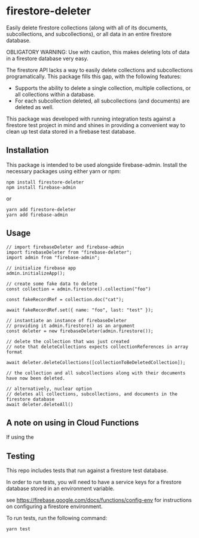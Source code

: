 # firestore-deleter

Easily delete firestore collections (along with all of its documents, subcollections, and subcollections), or all data in an entire firestore database.

OBLIGATORY WARNING: Use with caution, this makes deleting lots of data in a firestore database very easy.

The firestore API lacks a way to easily delete collections and subcollections programatically. This package fills this gap, with the following features:

- Supports the ability to delete a single collection, multiple collections, or all collections within a database.
- For each subcollection deleted, all subcollections (and documents) are deleted as well.

This package was developed with running integration tests against a firestore test project in mind and shines in providing a convenient way to clean up test data stored in a firebase test database.

## Installation

This package is intended to be used alongside firebase-admin. Install the necessary packages using either yarn or npm:

```
npm install firestore-deleter
npm install firebase-admin
```

or

```
yarn add firestore-deleter
yarn add firebase-admin
```

## Usage

```
// import firebaseDeleter and firebase-admin
import firebaseDeleter from "firebase-deleter";
import admin from "firebase-admin";

// initialize firebase app
admin.initializeApp();

// create some fake data to delete
const collection = admin.firestore().collection("foo")

const fakeRecordRef = collection.doc("cat");

await fakeRecordRef.set({ name: "foo", last: "test" });

// instantiate an instance of firebaseDeleter
// providing it admin.firestore() as an argument
const deleter = new firebaseDeleter(admin.firestore());

// delete the collection that was just created
// note that deleteCollections expects collectionReferences in array format

await deleter.deleteCollections([collectionToBeDeletedCollection]);

// the collection and all subcollections along with their documents have now been deleted.

// alternatively, nuclear option
// deletes all collections, subcollections, and documents in the firestore database
await deleter.deleteAll()

```

## A note on using in Cloud Functions

If using the

## Testing

This repo includes tests that run against a firestore test database.

In order to run tests, you will need to have a service keys for a firestore database stored in an environment variable.

see https://firebase.google.com/docs/functions/config-env for instructions on configuring a firestore environment.

To run tests, run the following command:

```
yarn test
```
